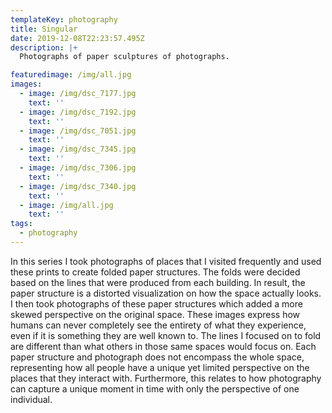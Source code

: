 ```yaml
---
templateKey: photography
title: Singular
date: 2019-12-08T22:23:57.495Z
description: |+
  Photographs of paper sculptures of photographs. 

featuredimage: /img/all.jpg
images:
  - image: /img/dsc_7177.jpg
    text: ''
  - image: /img/dsc_7192.jpg
    text: ''
  - image: /img/dsc_7051.jpg
    text: ''
  - image: /img/dsc_7345.jpg
    text: ''
  - image: /img/dsc_7306.jpg
    text: ''
  - image: /img/dsc_7340.jpg
    text: ''
  - image: /img/all.jpg
    text: ''
tags:
  - photography
---
```

In this series I took photographs of places that I visited frequently and used these prints to create folded paper structures. The folds were decided based on the lines that were produced from each building. In result, the paper structure is a distorted visualization on how the space actually looks. I then took photographs of these paper structures which added a more skewed perspective on the original space. These images express how humans can never completely see the entirety of what they experience, even if it is something they are well known to. The lines I focused on to fold are different than what others in those same spaces would focus on. Each paper structure and photograph does not encompass the whole space, representing how all people have a unique yet limited perspective on the places that they interact with. Furthermore, this relates to how photography can capture a unique moment in time with only the perspective of one individual.
